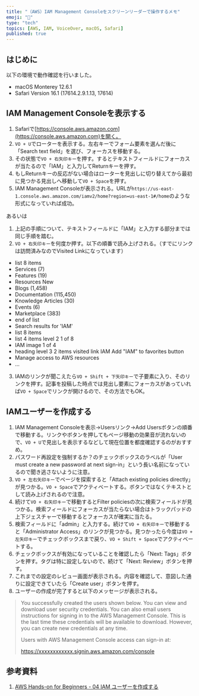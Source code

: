 ```yaml
---
title: "（AWS）IAM Management Consoleをスクリーンリーダーで操作するメモ"
emoji: "🦔"
type: "tech"
topics: [AWS, IAM, VoiceOver, macOS, Safari]
published: true
---
```

## はじめに

以下の環境で動作確認を行いました。

- macOS Monterey 12.6.1
- Safari Version 16.1 (17614.2.9.1.13, 17614)

## IAM Management Consoleを表示する

1. Safariで[https://console.aws.amazon.com](https://console.aws.amazon.com)を開く。
2. `VO + U`でローターを表示する。左右キーでフォーム要素を選んだ後に「Search text field」を選び、フォーカスを移動する。
3. その状態で`VO + 右矢印キー`を押す。するとテキストフィールドにフォーカスが当たるので「IAM」と入力してReturnキーを押す。
4. もしReturnキーの反応がない場合はローターを見出しに切り替えてから最初に見つかる見出しへ移動して`VO + Space`を押す。
4. IAM Management Consoleが表示される。URLが`https://us-east-1.console.aws.amazon.com/iamv2/home?region=us-east-1#/home`のような形式になっていれば成功。

あるいは

1. 上記の手順について、テキストフィールドに「IAM」と入力する部分までは同じ手順を踏む。
2. `VO + 右矢印キー`を何度か押す。以下の順番で読み上げされる。（すでにリンクは訪問済みなのでVisited Linkになっています）
  - list 8 items
  - Services (7)
  - Features (19)
  - Resources New
  - Blogs (1,458)
  - Documentation (115,450)
  - Knowledge Articles (30)
  - Events (6)
  - Marketplace (383)
  - end of list
  - Search results for 'IAM'
  - list 8 items
  - list 4 items level 2 1 of 8
  - IAM image 1 of 4
  - heading level 3 2 items visited link IAM Add "IAM" to favorites button
  - Manage access to AWS resources
  - ...
3. IAMのリンクが聞こえたら`VO + Shift + 下矢印キー`で子要素に入り、そのリンクを押す。記事を投稿した時点では見出し要素にフォーカスがあっていれば`VO + Space`でリンクが開けるので、その方法でもOK。

## IAMユーザーを作成する

1. IAM Management Consoleを表示→Usersリンク→Add Usersボタンの順番で移動する。リンクやボタンを押してもページ移動の効果音が流れないので、`VO + U`で見出しを表示するなどして現在位置を都度確認するのがおすすめ。
2. パスワード再設定を強制するか？のチェックボックスのラベルが「User must create a new password at next sign-in」という長い名前になっているので聞き逃さないように注意。
3. `VO + 左右矢印キー`でページを探索すると「Attach existing policies directly」が見つかる。`VO + Space`でアクティベートする。ボタンではなくテキストとして読み上げされるので注意。
4. 続けて`VO + 右矢印キー`で移動するとFilter policiesの次に検索フィールドが見つかる。検索フィールドにフォーカスが当たらない場合はトラックパッドの上下ジェスチャーで移動するとフォーカスが確実に当たる。
5. 検索フィールドに「admin」と入力する。続けて`VO + 右矢印キー`で移動すると「Administrator Access」のリンクが見つかる。見つかったら今度は`VO + 左矢印キー`でチェックボックスまで戻り、`VO + Shift + Space`でアクティベートする。
6. チェックボックスが有効になっていることを確認したら「Next: Tags」ボタンを押す。タグは特に設定しないので、続けて「Next: Review」ボタンを押す。
7. これまでの設定のレビュー画面が表示される。内容を確認して、意図した通りに設定できていたら「Create user」ボタンを押す。
8. ユーザーの作成が完了すると以下のメッセージが表示される。

> You successfully created the users shown below. You can view and download user security credentials. You can also email users instructions for signing in to the AWS Management Console. This is the last time these credentials will be available to download. However, you can create new credentials at any time.
> 
> Users with AWS Management Console access can sign-in at:
> 
> https://xxxxxxxxxxxx.signin.aws.amazon.com/console

## 参考資料

1. [AWS Hands-on for Beginners - 04 IAM ユーザーを作成する](https://www.youtube.com/watch?v=R9D2GzP7n6w&t=721s)
